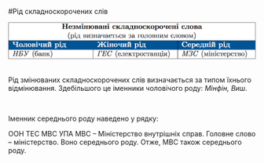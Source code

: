 #Рiд складноскорочених слiв


<div class="center">
<img src="../pics/5/6.png" width="700px" class="center"/>
</div>
<br>


Рiд змiнюваних складноскорочених слiв визначається за типом їхнього вiдмiнювання. Здебiльшого це iменники чоловiчого роду: <i>Мiнфiн, Виш</i>.


<br>
<quiz correctLabel="correct" incorrectLabel="incorrect" checkLabel="check">
    <question text="">
       <p>Іменник середнього роду наведено у рядку:
</p>
        <answer>ООН</answer>
        <answer>ТЕС</answer>
        <answer correct>МВС</answer>
        <answer>УПА</answer>
        <explanation>
    МВС – Міністерство внутрішніх справ. Головне слово – міністерство. Воно середнього роду. Отже, МВС також середнього роду.
        <explanation>
    </question>
</quiz>